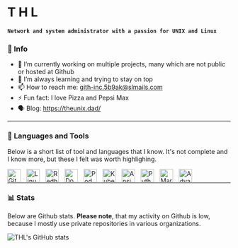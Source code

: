 # T H L

**`Network and system administrator with a passion for UNIX and Linux`**

### 👨 Info

- 🔭 I’m currently working on multiple projects, many which are not public or hosted at Github
- 🌱 I’m always learning and trying to stay on top
- 📫 How to reach me: <gith-inc.5b9ak@slmails.com>
- ⚡ Fun fact: I love Pizza and Pepsi Max
- 🗣 Blog: <https://theunix.dad/>

---

### 🧰 Languages and Tools

Below is a short list of tool and languages that I know. It's not complete and I know more, but these I felt was worth highlighing.

<img align="left" alt="Git" width="30px" style="padding-right:10px;" src="https://cdn.jsdelivr.net/gh/devicons/devicon/icons/git/git-original.svg" />
<img align="left" alt="Linux" width="30px" style="padding-right:10px;" src="https://cdn.jsdelivr.net/gh/devicons/devicon/icons/linux/linux-original.svg" />
<img align="left" alt="Redhat" width="30px" style="padding-right:10px;" src="https://cdn.jsdelivr.net/gh/devicons/devicon/icons/redhat/redhat-original-wordmark.svg" />
<img align="left" alt="Docker" width="30px" style="padding-right:10px;" src="https://cdn.jsdelivr.net/gh/devicons/devicon/icons/docker/docker-original.svg" />
<img align="left" alt="Podman" width="30px" style="padding-right:10px;" src="https://cdn.jsdelivr.net/gh/devicons/devicon/icons/podman/podman-original.svg" />
<img align="left" alt="Kubernetes" width="30px" style="padding-right:10px;" src="https://cdn.jsdelivr.net/gh/devicons/devicon/icons/kubernetes/kubernetes-plain.svg" />
<img align="left" alt="Ansible" width="30px" style="padding-right:10px;" src="https://cdn.jsdelivr.net/gh/devicons/devicon/icons/ansible/ansible-original.svg" />
<img align="left" alt="Python" width="30px" style="padding-right:10px;" src="https://cdn.jsdelivr.net/gh/devicons/devicon/icons/python/python-original.svg" />
<img align="left" alt="Markdown" width="30px" style="padding-right:10px;" src="https://cdn.jsdelivr.net/gh/devicons/devicon/icons/markdown/markdown-original.svg" />
<img align="left" alt="Advanced Networking" width="30px" style="padding-right:10px;" src="https://cdn.jsdelivr.net/gh/devicons/devicon/icons/networkx/networkx-original.svg" />
<br />

---

### 📊 Stats

Below are Github stats. **Please note**, that my activity on Github is low, because I mostly use private repositories in various organizations.

![THL's GitHub stats](https://github-readme-stats.vercel.app/api?username=tl87&show_icons=true&theme=gruvbox)

<!-- ![GitHub Streak](https://streak-stats.demolab.com?user=tl87&theme=gruvbox&border_radius=4.5) --

---
